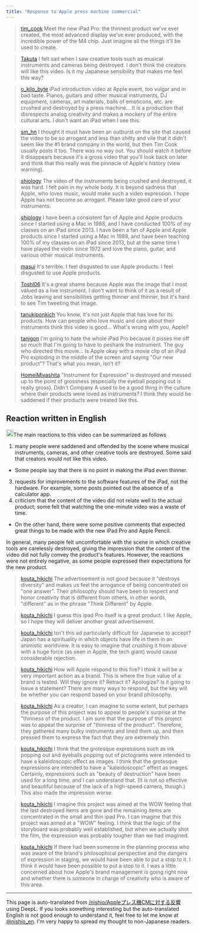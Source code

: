 ```yaml
---
title: "Response to Apple press machine commercial"
---
```


> [tim_cook](https://twitter.com/tim_cook/status/1787864325258162239) Meet the new iPad Pro: the thinnest product we’ve ever created, the most advanced display we’ve ever produced, with the incredible power of the M4 chip. Just imagine all the things it’ll be used to create.

> [Takuta](https://twitter.com/Takuta/status/1787898004231569432) I felt sad when I saw creative tools such as musical instruments and cameras being destroyed. I don't think the creators will like this video. Is it my Japanese sensibility that makes me feel this way?

> [o_kilo_byte](https://twitter.com/o_kilo_byte/status/1787898022753616384/photo/2) iPad introduction video at Apple event, too vulgar and in bad taste. Pianos, guitars and other musical instruments, DJ equipment, cameras, art materials, balls of emoticons, etc. are crushed and destroyed by a press machine... It is a production that disrespects analog creativity and makes a mockery of the entire cultural arts. I don't want an iPad when I see this.

> [sm_hn](https://twitter.com/sm_hn/status/1787890500735000892) I thought it must have been an outburst on the site that caused the video to be so arrogant and less than shitty and vile that it didn't seem like the #1 brand company in the world, but then Tim Cook usually posts it too. There was no way out. You should watch it before it disappears because it's a gross video that you'll look back on later and think that this really was the pinnacle of Apple's history (view warning).

> [shiology](https://twitter.com/shiology/status/1787858071186030832) The video of the instruments being crushed and destroyed, it was hard. I felt pain in my whole body. It is beyond sadness that Apple, who loves music, would make such a video expression. I hope Apple has not become so arrogant. Please take good care of your instruments.

> [shiology](https://twitter.com/shiology/status/1787869458637459649) I have been a consistent fan of Apple and Apple products since I started using a Mac in 1988, and I have conducted 100% of my classes on an iPad since 2013. I have been a fan of Apple and Apple products since I started using a Mac in 1988, and have been teaching 100% of my classes on an iPad since 2013, but at the same time I have played the violin since 1972 and love the piano, guitar, and various other musical instruments.

> [masui](https://twitter.com/masui/status/1787902522520490168) It's terrible. I feel disgusted to use Apple products. I feel disgusted to use Apple products.

> [Toshl06](https://twitter.com/Toshl06/status/1787880597005980071) It's a great shame because Apple was the image that I most valued as a live instrument. I don't want to think of it as a result of Jobs leaving and sensibilities getting thinner and thinner, but it's hard to see Tim tweeting that image.

> [tanukiponkich](https://twitter.com/tanukiponkich/status/1787864325258162239) You know, it's not just Apple that has love for its products. How can people who love music and care about their instruments think this video is good... What's wrong with you, Apple?

> [tanigon](https://twitter.com/tanigon/status/1787914803601912065) I'm going to hate the whole iPad Pro because it pisses me off so much that I'm going to have to peshank the instrument. The guy who directed this movie...
>  Is Apple okay with a movie clip of an iPad Pro exploding in the middle of the screen and saying "Our new product"? That's what you mean, isn't it?

> [HomeiMiyashita](https://twitter.com/HomeiMiyashita/status/1787865748091936851/history) "Instrument for Expression" is destroyed and messed up to the point of grossness (especially the eyeball popping out is really gross). Didn't Company A used to be a good thing in the culture where their products were loved as instruments? I think they would be saddened if their products were treated like this.

## Reaction written in English
<img src='https://scrapbox.io/api/pages/nishio-en/claude/icon' alt='claude.icon' height="19.5"/>The main reactions to this video can be summarized as follows
1. many people were saddened and offended by the scene where musical instruments, cameras, and other creative tools are destroyed. Some said that creators would not like this video.
- Some people say that there is no point in making the iPad even thinner.
3. requests for improvements to the software features of the iPad, not the hardware. For example, some posts pointed out the absence of a calculator app.
4. criticism that the content of the video did not relate well to the actual product; some felt that watching the one-minute video was a waste of time.
- On the other hand, there were some positive comments that expected great things to be made with the new iPad Pro and Apple Pencil.

In general, many people felt uncomfortable with the scene in which creative tools are carelessly destroyed, giving the impression that the content of the video did not fully convey the product's features. However, the reactions were not entirely negative, as some people expressed their expectations for the new product.


> [kouta_hikichi](https://twitter.com/kouta_hikichi/status/1787864325258162239) The advertisement is not good because it "destroys diversity" and makes us feel the arrogance of being concentrated on "one answer". Their philosophy should have been to respect and honor creativity that is different from others, in other words, "different" as in the phrase "Think Different" by Apple.

> [kouta_hikichi](https://twitter.com/kouta_hikichi/status/1787986802030391476) I guess this ipad Pro itself is a great product. I like Apple, so I hope they will deliver another great advertisement.

> [kouta_hikichi](https://twitter.com/kouta_hikichi/status/1787994551648768346) Isn't this ad particularly difficult for Japanese to accept? Japan has a spirituality in which objects have life in them in an animistic worldview. It is easy to imagine that crushing it from above with a huge force (as seen in Apple, the tech giant) would cause considerable rejection.

> [kouta_hikichi](https://twitter.com/kouta_hikichi/status/1787995682487652371) How will Apple respond to this fire? I think it will be a very important action as a brand. This is where the true value of a brand is tested. Will they ignore it? Retract it? Apologize? Is it going to issue a statement? There are many ways to respond, but the key will be whether you can respond based on your brand philosophy.

> [kouta_hikichi](https://twitter.com/kouta_hikichi/status/1788002018101194777) As a creator, I can imagine to some extent, but perhaps the purpose of this project was to appeal to people's surprise at the "thinness of the product. I am sure that the purpose of this project was to appeal the surprise of "thinness of the product". Therefore, they gathered many bulky instruments and lined them up, and then pressed them to express the fact that they are extremely thin.

> [kouta_hikichi](https://twitter.com/kouta_hikichi/status/1788003015422791721) I think that the grotesque expressions such as ink popping out and eyeballs popping out of pictograms were intended to have a kaleidoscopic effect as images. I think that the grotesque expressions are intended to have a "kaleidoscopic" effect as images. Certainly, expressions such as "beauty of destruction" have been used for a long time, and I can understand that. (It is not so effective and beautiful because of the lack of a high-speed camera, though.) This also made the impression worse.

> [kouta_hikichi](https://twitter.com/kouta_hikichi/status/1788004154901979349) I imagine this project was aimed at the WOW feeling that the last destroyed items are gone and the remaining items are concentrated in the small and thin ipad Pro. I can imagine that this project was aimed at a "WOW" feeling. I think that the logic of the storyboard was probably well established, but when we actually shot the film, the expression was probably tougher than we had imagined.

> [kouta_hikichi](https://twitter.com/kouta_hikichi/status/1788004741198549435) If there had been someone in the planning process who was aware of the brand's philosophical perspective and the dangers of expression in staging, we would have been able to put a stop to it. I think it would have been possible to put a stop to it. I was a little concerned about how Apple's brand management is going right now and whether there is someone in charge of creativity who is aware of this area.


---
This page is auto-translated from [/nishio/Appleプレス機CMに対する反響](https://scrapbox.io/nishio/Appleプレス機CMに対する反響) using DeepL. If you looks something interesting but the auto-translated English is not good enough to understand it, feel free to let me know at [@nishio_en](https://twitter.com/nishio_en). I'm very happy to spread my thought to non-Japanese readers.